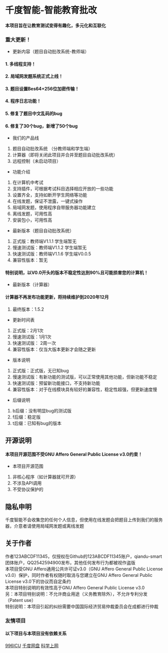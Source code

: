 # 千度智能-智能教育批改
#### 本项目旨在让教育测试变得有趣化，多元化和互联化
### 
### 重大更新！
- 更新内容（题目自动批改系统-教师端）
#### 1. 多线程支持！
#### 2. 局域网发题系统正式上线！
#### 3. 题目设置Bes64+256位加密传输！
#### 4. 程序日志功能！
#### 5. 修复了题目中文乱码的bug
#### 6. 修复了30个bug，新增了50个bug
- 我们的产品线
1. 题目自动批改系统 （分教师端和学生端）
2. 计算器（即将关闭此项目并合并至题目自动批改系统）
3. 远程控制（未启动项目）
- 功能介绍
1. 在计算机中考试
2. 支持插件，可根据考试科目选择相应开放的一些功能
3. 设置齐全，支持如断开学生网络等功能
4. 在线发题，保证不泄露，一键式操作
5. 局域网发题，使用程序自带服务器功能建立
6. 离线发题，可用性高
7. 安装包小，可用性高
- 最新版本（题目自动批改系统）
1. 正式版：教师端V1.1.1 学生端暂无 
2. 慢速测试版：教师端V1.1.2 学生端暂无 
3. 快速测试版：教师端V1.1.6 学生端V0.0.5 
4. 兼容性版本：暂无  
#### 特别说明，以V0.0开头的版本不稳定性达到90%且可能损害您的计算机！
- 最新版本（计算器）
#### 计算器不再发布功能更新，将持续维护到2020年12月
1. 最终版本：1.5.2
- 更新时间表
1. 正式版：2月1次
2. 慢速测试版：1月1次
3. 快速测试版： 2周一次
4. 兼容性版本：仅当大版本更新才会随之更新
- 版本说明
1. 正式版：正式版，无已知bug
2. 慢速测试版：有新功能的测试版，可以正常使用其他功能，但新功能不稳定
3. 快速测试版：预留新功能接口，不支持新功能
4. 兼容性版本：对于在线模块具有较好的兼容性，稳定性超强，但更新速度慢
- 后缀说明
1. b后缀：没有明显bug的测试版
2. f后缀：稳定版
3. t后缀：已知有bug的版本
## 开源说明
#### 本项目开源范围不受GNU Affero General Public License v3.0约束！
- 本项目开源范围
1. 非核心程序（如计算器就可开源） 
2. 不涉及API调用 
3. 不受协议保护的 
## 隐私申明
千度智能不会收集您的任何个人信息，但使用在线发题会把题目上传到我们的服务器，介意者请使用局域网发题或离线发题
## 关于作者
作者123ABCDF11345，仅授权在Github的123ABCDF11345账户，qiandu-smart团体账户，QQ2542594900发布，其他任何发布行为都被视作盗版  
本项目受GNU Affero通用公共许可证v3.0（GNU Affero General Public License v3.0）保护，同时作者有权随时取消与您建立在GNU Affero General Public License v3.0下的协议而自定条约  
本项目特别说明的有效性高于GNU Affero General Public License v3.0  
另：本项目特别说明：不允许商业用途（义务教育除外），不允许专利分发（Patent use）   
特别说明：本项目引起的纠纷需要中国国际经济贸易仲裁委员会在成都进行仲裁  
### 友情项目
#### 以下项目与本项目没有依赖关系
[996ICU](https://996.icu/#/zh_CN)
[千度网盘](https://github.com/123ABCDF11345/COS)
[科学上网](https://github.com/bannedbook/fanqiang)
